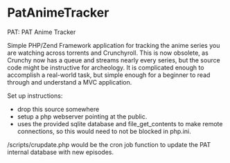 # PatAnimeTracker

PAT: PAT Anime Tracker


Simple PHP/Zend Framework application for tracking the anime series you are watching across torrents and Crunchyroll. This is now obsolete, as Crunchy now has a queue and streams nearly every series, but the source code might be instructive for archeology. It is complicated enough to accomplish a real-world task, but simple enough for a beginner to read through and understand a MVC application.

Set up instructions:

* drop this source somewhere
* setup a php webserver pointing at the public.
* uses the provided sqlite database and file_get_contents to make remote connections, so this would need to not be blocked in php.ini.

/scripts/crupdate.php would be the cron job function to update the PAT internal database with new episodes.
